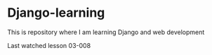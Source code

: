 # Django-learning
This is repository where I am learning Django and web development

Last watched lesson 03-008
